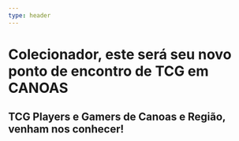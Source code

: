 ```yaml
---
type: header
---
```


# Colecionador, este será seu novo ponto de encontro de TCG em CANOAS

## TCG Players e Gamers de Canoas e Região, venham nos conhecer!